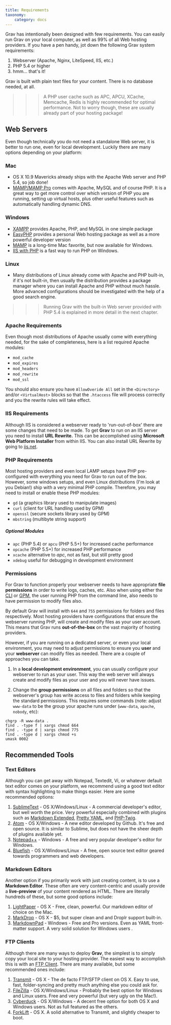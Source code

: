 ```yaml
---
title: Requirements
taxonomy:
    category: docs
---
```


Grav has intentionally been designed with few requirements.  You can easily run Grav on your local computer, as well as 99% of all Web hosting providers. If you have a pen handy, jot down the following Grav system requirements:

1. Webserver (Apache, Nginx, LiteSpeed, IIS, etc.)
2. PHP 5.4 or higher
3. hmm... that's it!

Grav is built with plain text files for your content. There is no database needed, at all.

>>> A PHP user cache such as APC, APCU, XCache, Memcache, Redis is highly recommended for optimal performance.  Not to worry though, these are usually already part of your hosting package!

## Web Servers

Even though technically you do not need a standalone Web server, it is better to run one, even for local development. Luckily there are many options depending on your platform:

### Mac

* OS X 10.9 Mavericks already ships with the Apache Web server and PHP 5.4, so job done!
* [MAMP/MAMP Pro](http://mamp.info) comes with Apache, MySQL and of course PHP.  It is a great way to get more control over which version of PHP you are running, setting up virtual hosts, plus other useful features such as automatically handling dynamic DNS.

### Windows

* [XAMPP](https://www.apachefriends.org/index.html) provides Apache, PHP, and MySQL in one simple package
* [EasyPHP](http://www.easyphp.org/) provides a personal Web hosting package as well as a more powerful developer version
* [MAMP](http://mamp.info) is a long-time Mac favorite, but now available for Windows.
* [IIS with PHP](http://php.iis.net/) is a fast way to run PHP on Windows.

### Linux

* Many distributions of Linux already come with Apache and PHP built-in, if it's not built-in, then usually the distribution provides a package manager where you can install Apache and PHP without much hassle.  More advanced configurations should be investigated with the help of a good search engine.

>>> Running Grav with the built-in Web server provided with PHP 5.4 is explained in more detail in the next chapter.

### Apache Requirements

Even though most distributions of Apache usually come with everything needed, for the sake of completeness, here is a list required Apache modules:

* `mod_cache`
* `mod_expires`
* `mod_headers`
* `mod_rewrite`
* `mod_ssl`

You should also ensure you have `AllowOveride All` set in the `<Directory>` and/or `<VirtualHost>` blocks so that the `.htaccess` file will process correctly and you the rewrite rules will take effect.

### IIS Requirements

Although IIS is considered a webserver ready to 'run-out-of-box' there are some changes that need to be made.
To get **Grav** to run on an IIS server you need to install **URL Rewrite.** This can be accomplished using **Microsoft Web Platform Installer** from within IIS. You can also install URL Rewrite by going to [iis.net](http://www.iis.net/downloads/microsoft/url-rewrite).

### PHP Requirements

Most hosting providers and even local LAMP setups have PHP pre-configured with everything you need for Grav to run out of the box.  However, some windows setups, and even Linux distributions (I'm look at you Debian!) ship with a very minimal PHP compile. Therefore, you may need to install or enable these PHP modules:

* `gd` (a graphics library used to manipulate images)
* `curl` (client for URL handling used by GPM)
* `openssl` (secure sockets library used by GPM)
* `mbstring` (multibyte string support)

##### Optional Modules

* `apc` (PHP 5.4) or `apcu` (PHP 5.5+) for increased cache performance
* `opcache` (PHP 5.5+) for increased PHP performance
* `xcache` alternative to *apc*, not as fast, but still pretty good
* `xdebug` useful for debugging in development environment


### Permissions

For Grav to function properly your webserver needs to have appropriate **file permissions** in order to write logs, caches, etc.  Also when using either the [CLI](/advanced/grav-cli) or [GPM](/advanced/grav-gpm), the user running PHP from the command line, also needs to have permission to modify files also.

By default Grav will install with `644` and `755` permissions for folders and files respectively. Most hosting providers have configurations that ensure the webserver running PHP, will create and modify files as your user account.  This means that Grav runs **out-of-the-box** on the vast majority of hosting providers.

However, if you are running on a dedicated server, or even your local environment, you may need to adjust permissions to ensure you **user** and your **webserver** can modify files as needed.  There are a couple of approaches you can take.

1. In a **local development environment**, you can usually configure your webserver to run as your user.  This way the web server will always create and modify files as your user and you will never have issues.

2. Change the **group permissions** on all files and folders so that the webserver's group has write access to files and folders while keeping the standard permissions.  This requires some commands (note: adjust `www-data` to be the group your apache runs under (`www-data`, `apache`, `nobody`, etc):

```
chgrp -R www-data .
find . -type f | xargs chmod 664
find . -type d | xargs chmod 775
find . -type d | xargs chmod +s
umask 0002
```



## Recommended Tools

### Text Editors

Although you can get away with Notepad, Textedit, Vi, or whatever default text editor comes on your platform, we recommend using a good text editor with syntax highlighting to make things easier.  Here are some recommended options:

1. [SublimeText](http://www.sublimetext.com/) - OS X/Windows/Linux - A commercial developer's editor, but well worth the price. Very powerful especially combined with plugins such as [Markdown Extended](https://sublime.wbond.net/packages/Markdown%20Extended), [Pretty YAML](https://sublime.wbond.net/packages/Pretty%20YAML), and [PHP-Twig](https://sublime.wbond.net/packages/PHP-Twig).
2. [Atom](http://atom.io) - OS X/Windows - A new editor developed by Github. It's free and open source.  It is similar to Sublime, but does not have the sheer depth of plugins available yet.
3. [Notepad++](http://notepad-plus-plus.org/) - Windows - A free and very popular developer's editor for Windows.
4. [Bluefish](http://bluefish.openoffice.nl/index.html) - OS X/Windows/Linux - A free, open source text editor geared towards programmers and web developers.

### Markdown Editors

Another option if you primarily work with just creating content, is to use a **Markdown Editor**. These often are very content-centric and usually provide a **live-preview** of your content rendered as HTML.  There are literally hundreds of these, but some good options include:

1. [LightPaper](http://www.ashokgelal.com/lightpaper-for-mac) - OS X - Free, clean, powerful.  Our markdown editor of choice on the Mac.
2. [MarkDrop](http://culturezoo.com/markdrop/) - OS X - $5, but super clean and and Droplr support built-in.
3. [MarkdownPad](http://markdownpad.com/) - Windows - Free and Pro versions. Even as YAML front-matter support.  A very solid solution for Windows users .

### FTP Clients

Although there are many ways to deploy **Grav**, the simplest is to simply copy your local site to your hosting provider.  The easiest way to accomplish this is with an [FTP Client](http://en.wikipedia.org/wiki/File_Transfer_Protocol).  There are many available, but some recommended ones include:

1. [Transmit](http://panic.com/transmit/) - OS X - The de facto FTP/SFTP client on OS X.  Easy to use, fast, folder-syncing and pretty much anything else you could ask for.
2. [FileZilla](https://filezilla-project.org/) - OS X/Windows/Linux - Probably the best option for Windows and Linux users. Free and very powerful (but very ugly on the Mac!).
3. [Cyberduck](http://cyberduck.io/) - OS X/Windows - A decent free option for both OS X and Windows users.  Not as full featured as the others.
4. [ForkLift](http://www.binarynights.com/forklift/) - OS X.  A solid alternative to Transmit, and slightly cheaper to boot.


